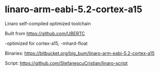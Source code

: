 # linaro-arm-eabi-5.2-cortex-a15
Linaro self-compiled optimized toolchain

Built from https://github.com/UBERTC

-optimized for cortex-a15, -mhard-float

Binaries: https://bitbucket.org/big_bum/linaro-arm-eabi-5.2-cortex-a15

Script: https://github.com/StefanescuCristian/linaro-script
